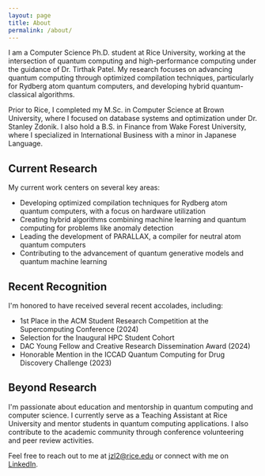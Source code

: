 ```yaml
---
layout: page
title: About
permalink: /about/
---
```


I am a Computer Science Ph.D. student at Rice University, working at the intersection of quantum computing and high-performance computing under the guidance of Dr. Tirthak Patel. My research focuses on advancing quantum computing through optimized compilation techniques, particularly for Rydberg atom quantum computers, and developing hybrid quantum-classical algorithms.

Prior to Rice, I completed my M.Sc. in Computer Science at Brown University, where I focused on database systems and optimization under Dr. Stanley Zdonik. I also hold a B.S. in Finance from Wake Forest University, where I specialized in International Business with a minor in Japanese Language.

## Current Research

My current work centers on several key areas:
- Developing optimized compilation techniques for Rydberg atom quantum computers, with a focus on hardware utilization
- Creating hybrid algorithms combining machine learning and quantum computing for problems like anomaly detection
- Leading the development of PARALLAX, a compiler for neutral atom quantum computers
- Contributing to the advancement of quantum generative models and quantum machine learning

## Recent Recognition

I'm honored to have received several recent accolades, including:
- 1st Place in the ACM Student Research Competition at the Supercomputing Conference (2024)
- Selection for the Inaugural HPC Student Cohort
- DAC Young Fellow and Creative Research Dissemination Award (2024)
- Honorable Mention in the ICCAD Quantum Computing for Drug Discovery Challenge (2023)

## Beyond Research

I'm passionate about education and mentorship in quantum computing and computer science. I currently serve as a Teaching Assistant at Rice University and mentor students in quantum computing applications. I also contribute to the academic community through conference volunteering and peer review activities.

Feel free to reach out to me at [jzl2@rice.edu](mailto:jzl2@rice.edu) or connect with me on [LinkedIn](https://www.linkedin.com/in/jason-ludmir-73503882).